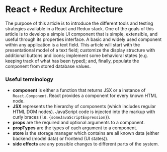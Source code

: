 # React + Redux Architecture

The purpose of this article is to introduce the different tools and testing strategies available in a React and Redux stack.
One of the goals of this article is to develop a simple UI component that is simple, extensible, and useful through its properties interface.
A basic and widely used component within any application is a text field.
This article will start with the presentational model of a text field;
customize the display structure with additional buttons and icons;
implement some behavioral states (e.g. keeping track of what has been typed);
and, finally, populate the component from stored database values.


### Useful terminology

- **component** is either a function that returns JSX or a instance of `React.Component`.
React provides a component for every known HTML node.
- **JSX** represents the hierarchy of components (which includes regular HTML DOM nodes).
JavaScript code is injected into the markup with curly braces (i.e. `{someJavaScriptExpression}`).
- **props** are the required and optional arguments to a component.
- **propTypes** are the types of each argument to a component.
- **store** is the storage manager which contains are all known data (either backend (model data) or frontend (UI states)).
- **side effects** are any possible changes to different parts of the system.
